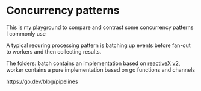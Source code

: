 # Concurrency patterns

This is my playground to compare and contrast some concurrency patterns I commonly use 

A typical recuring processing pattern is batching up events before fan-out to workers and then collecting results.

The folders: 
batch contains an implementation based on [reactiveX v2](http://github.com/reactivex/rxgo), worker contains a pure implementation based on go functions and channels

https://go.dev/blog/pipelines

